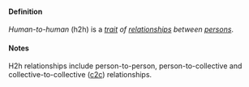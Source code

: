 #### Definition

*Human-to-human* (h2h) is a *[trait](https://github.com/gcassel/Modular-Organizing-Terminology/blob/master/terms/trait.md) of [relationships](https://github.com/gcassel/Modular-Organizing-Terminology/blob/master/terms/relate.md) between [persons](https://github.com/gcassel/Modular-Organizing-Terminology/blob/master/terms/person.md)*.

#### Notes

H2h relationships include person-to-person, person-to-collective and collective-to-collective ([c2c](https://github.com/gcassel/Modular-Organizing-Terminology/blob/master/compound-terms/c2c.md)) relationships.
